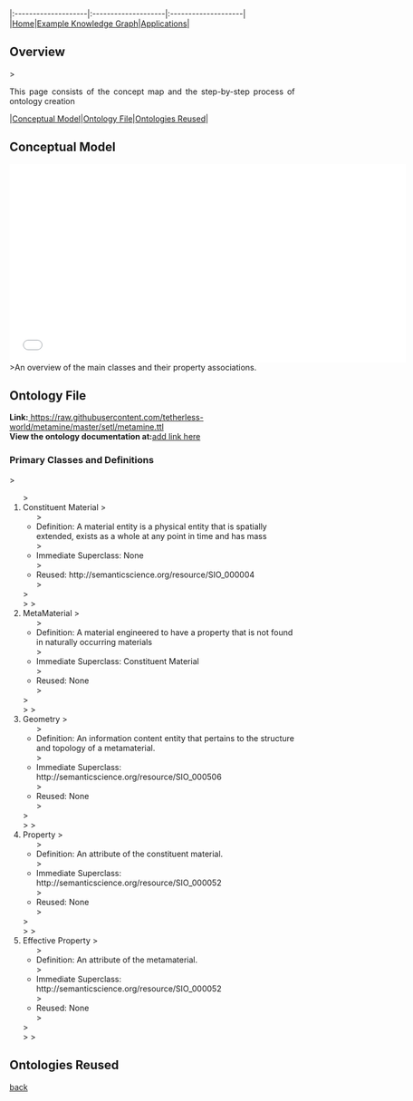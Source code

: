 
|:--------------------|:--------------------|:--------------------|
|[Home](./index.html)|[Example Knowledge Graph](./exampleKG.html)|[Applications](./applications.html)|

<h2 id="overview">Overview</h2>
> <p align="justify">This page consists of the concept map and the step-by-step process of ontology creation </p>

|[Conceptual Model](#conceptmap)|[Ontology File](#ontology)|[Ontologies Reused](#reused)|

<h2 id="conceptmap">Conceptual Model</h2>
<iframe src="images/metamine_ontology.pdf" style="width: 700px;height: 350px;border: none;"></iframe>
>An overview of the main classes and their property associations.

<h2 id="ontology">Ontology File</h2>
<b>Link:</b><a href="https://raw.githubusercontent.com/tetherless-world/metamine/master/setl/metamine.ttl"> https://raw.githubusercontent.com/tetherless-world/metamine/master/setl/metamine.ttl </a> <br>
<b>View the ontology documentation at:</b><a href="">add link here</a>

<h3>Primary Classes and Definitions</h3>
><ol>
><li>Constituent Material
><ul type="circle">
><li>Definition: A material entity is a physical entity that is spatially extended, exists as a whole at any point in time and has mass</li>
><li>Immediate Superclass: None</li>
><li>Reused: http://semanticscience.org/resource/SIO_000004 </li>
></ul>
></li>
>
><li>MetaMaterial
><ul type="circle">
><li>Definition: A material engineered to have a property that is not found in naturally occurring materials</li>
><li>Immediate Superclass: Constituent Material</li>
><li>Reused: None</li>
></ul>
></li>
>
><li>Geometry
><ul type="circle">
><li>Definition: An information content entity that pertains to the structure and topology of a metamaterial.</li>
><li>Immediate Superclass: http://semanticscience.org/resource/SIO_000506</li>
><li>Reused: None</li>
></ul>
></li>
>
><li>Property
><ul type="circle">
><li>Definition: An attribute of the constituent material.</li>
><li>Immediate Superclass: http://semanticscience.org/resource/SIO_000052</li>
><li>Reused: None</li>
></ul>
></li>
>
><li>Effective Property
><ul type="circle">
><li>Definition: An attribute of the metamaterial.</li>
><li>Immediate Superclass: http://semanticscience.org/resource/SIO_000052</li>
><li>Reused: None</li>
></ul>
></li>
>
></ol>

<h2 id="reused">Ontologies Reused</h2>




[back](./)